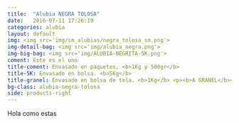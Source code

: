 ```yaml
---
title:  "Alubia NEGRA TOLOSA"
date:   2016-07-11 17:26:19
categories: alubia
layout: default
img: <img src='img/sm_alubias/negra_tolosa_sm.png'>
img-detail-bag: <img src='img/alubia_negra.png'>
img-big-bag: <img src='img/ALUBIA-NEGRITA-5K.png'>
coment: Este es el uno
title-coment: Envasado en paquetes. <b>1Kg y 500gr</b>
title-5K: Envasado en bolsa. <b>5Kg</b>
title-granel: Envasado en bolsa de tela. <b>1Kg</b> <p><b>A GRANEL</b><br> Envasado en bolsa de <b>10Kg, 25Kg</b> 
bg-class: alubia-negra-tolosa 
side: products-right
---
```


Hola como estas